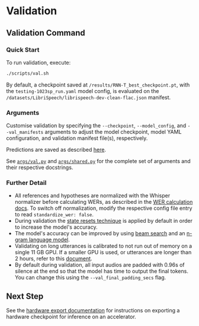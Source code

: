 # Validation

## Validation Command

### Quick Start

To run validation, execute:

```bash
./scripts/val.sh
```

By default, a checkpoint saved at `/results/RNN-T_best_checkpoint.pt`, with the `testing-1023sp_run.yaml` model config, is evaluated on the `/datasets/LibriSpeech/librispeech-dev-clean-flac.json` manifest.

### Arguments

Customise validation by specifying the `--checkpoint`, `--model_config`, and `--val_manifests` arguments to adjust the model checkpoint, model YAML configuration, and validation manifest file(s), respectively.

Predictions are saved as described [here](./saving_predictions.md).

See [`args/val.py`](https://github.com/MyrtleSoftware/caiman-asr/blob/main/training/caiman_asr_train/args/val.py) and
[`args/shared.py`](https://github.com/MyrtleSoftware/caiman-asr/blob/main/training/caiman_asr_train/args/shared.py)
for the complete set of arguments and their respective docstrings.

### Further Detail

- All references and hypotheses are normalized with the Whisper normalizer before calculating WERs, as described in the [WER calculation docs](./wer_calculation.md). To switch off normalization, modify the respective config file entry to read `standardize_wer: false`.
- During validation the [state resets technique](./state_resets.md) is applied by default in order to increase the model's accuracy.
- The model's accuracy can be improved by using [beam search](./beam_decoder.md) and an [n-gram language model](./ngram_lm.md).
- Validating on long utterances is calibrated to not run out of memory on a single 11 GB GPU.
  If a smaller GPU is used, or utterances are longer than 2 hours, refer to this [document](automatic_batch_size_reduction.md).
- By default during validation, all input audios are padded with 0.96s of silence at the end
  so that the model has time to output the final tokens.
  You can change this using the `--val_final_padding_secs` flag.

## Next Step

See the [hardware export documentation](./export_inference_checkpoint.md) for instructions on exporting a hardware checkpoint for inference on an accelerator.
